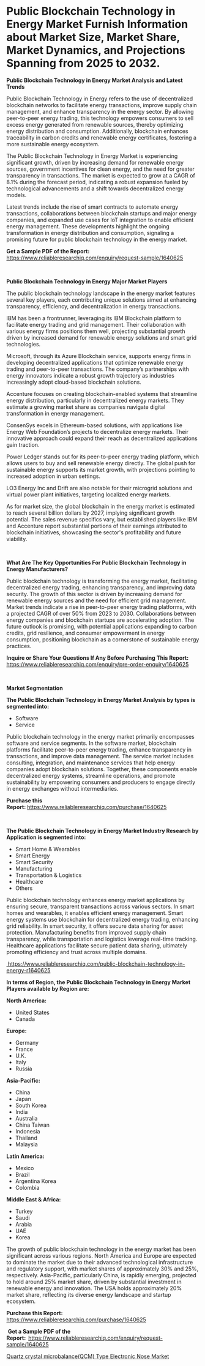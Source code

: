 <p><h1>Public Blockchain Technology in Energy Market Furnish Information about Market Size, Market Share, Market Dynamics, and Projections Spanning from 2025 to 2032.</h1></p><p><strong>Public Blockchain Technology in Energy Market Analysis and Latest Trends</strong></p>
<p><p>Public Blockchain Technology in Energy refers to the use of decentralized blockchain networks to facilitate energy transactions, improve supply chain management, and enhance transparency in the energy sector. By allowing peer-to-peer energy trading, this technology empowers consumers to sell excess energy generated from renewable sources, thereby optimizing energy distribution and consumption. Additionally, blockchain enhances traceability in carbon credits and renewable energy certificates, fostering a more sustainable energy ecosystem.</p><p>The Public Blockchain Technology in Energy Market is experiencing significant growth, driven by increasing demand for renewable energy sources, government incentives for clean energy, and the need for greater transparency in transactions. The market is expected to grow at a CAGR of 8.1% during the forecast period, indicating a robust expansion fueled by technological advancements and a shift towards decentralized energy models. </p><p>Latest trends include the rise of smart contracts to automate energy transactions, collaborations between blockchain startups and major energy companies, and expanded use cases for IoT integration to enable efficient energy management. These developments highlight the ongoing transformation in energy distribution and consumption, signaling a promising future for public blockchain technology in the energy market.</p></p>
<p><strong>Get a Sample PDF of the Report:&nbsp;</strong> <a href="https://www.reliableresearchiq.com/enquiry/request-sample/1640625?utm_campaign=2883&utm_medium=2&utm_source=Github&utm_content=ia&utm_term=23032025&utm_id=public-blockchain-technology-in-energy">https://www.reliableresearchiq.com/enquiry/request-sample/1640625</a></p>
<p>&nbsp;</p>
<p><strong>Public Blockchain Technology in Energy Major Market Players</strong></p>
<p><p>The public blockchain technology landscape in the energy market features several key players, each contributing unique solutions aimed at enhancing transparency, efficiency, and decentralization in energy transactions.</p><p>IBM has been a frontrunner, leveraging its IBM Blockchain platform to facilitate energy trading and grid management. Their collaboration with various energy firms positions them well, projecting substantial growth driven by increased demand for renewable energy solutions and smart grid technologies.</p><p>Microsoft, through its Azure Blockchain service, supports energy firms in developing decentralized applications that optimize renewable energy trading and peer-to-peer transactions. The company’s partnerships with energy innovators indicate a robust growth trajectory as industries increasingly adopt cloud-based blockchain solutions.</p><p>Accenture focuses on creating blockchain-enabled systems that streamline energy distribution, particularly in decentralized energy markets. They estimate a growing market share as companies navigate digital transformation in energy management.</p><p>ConsenSys excels in Ethereum-based solutions, with applications like Energy Web Foundation’s projects to decentralize energy markets. Their innovative approach could expand their reach as decentralized applications gain traction.</p><p>Power Ledger stands out for its peer-to-peer energy trading platform, which allows users to buy and sell renewable energy directly. The global push for sustainable energy supports its market growth, with projections pointing to increased adoption in urban settings.</p><p>LO3 Energy Inc and Drift are also notable for their microgrid solutions and virtual power plant initiatives, targeting localized energy markets.</p><p>As for market size, the global blockchain in the energy market is estimated to reach several billion dollars by 2027, implying significant growth potential. The sales revenue specifics vary, but established players like IBM and Accenture report substantial portions of their earnings attributed to blockchain initiatives, showcasing the sector's profitability and future viability.</p></p>
<p>&nbsp;</p>
<p><strong>What Are The Key Opportunities For Public Blockchain Technology in Energy Manufacturers?</strong></p>
<p><p>Public blockchain technology is transforming the energy market, facilitating decentralized energy trading, enhancing transparency, and improving data security. The growth of this sector is driven by increasing demand for renewable energy sources and the need for efficient grid management. Market trends indicate a rise in peer-to-peer energy trading platforms, with a projected CAGR of over 50% from 2023 to 2030. Collaborations between energy companies and blockchain startups are accelerating adoption. The future outlook is promising, with potential applications expanding to carbon credits, grid resilience, and consumer empowerment in energy consumption, positioning blockchain as a cornerstone of sustainable energy practices.</p></p>
<p><strong>Inquire or Share Your Questions If Any Before Purchasing This Report:</strong> <a href="https://www.reliableresearchiq.com/enquiry/pre-order-enquiry/1640625?utm_campaign=2883&utm_medium=2&utm_source=Github&utm_content=ia&utm_term=23032025&utm_id=public-blockchain-technology-in-energy">https://www.reliableresearchiq.com/enquiry/pre-order-enquiry/1640625</a></p>
<p>&nbsp;</p>
<p><strong>Market Segmentation</strong></p>
<p><strong>The Public Blockchain Technology in Energy Market Analysis by types is segmented into:</strong></p>
<p><ul><li>Software</li><li>Service</li></ul></p>
<p><p>Public blockchain technology in the energy market primarily encompasses software and service segments. In the software market, blockchain platforms facilitate peer-to-peer energy trading, enhance transparency in transactions, and improve data management. The service market includes consulting, integration, and maintenance services that help energy companies adopt blockchain solutions. Together, these components enable decentralized energy systems, streamline operations, and promote sustainability by empowering consumers and producers to engage directly in energy exchanges without intermediaries.</p></p>
<p><strong>Purchase this Report:&nbsp;</strong><a href="https://www.reliableresearchiq.com/purchase/1640625?utm_campaign=2883&utm_medium=2&utm_source=Github&utm_content=ia&utm_term=23032025&utm_id=public-blockchain-technology-in-energy">https://www.reliableresearchiq.com/purchase/1640625</a></p>
<p>&nbsp;</p>
<p><strong>The Public Blockchain Technology in Energy Market Industry Research by Application is segmented into:</strong></p>
<p><ul><li>Smart Home & Wearables</li><li>Smart Energy</li><li>Smart Security</li><li>Manufacturing</li><li>Transportation & Logistics</li><li>Healthcare</li><li>Others</li></ul></p>
<p><p>Public blockchain technology enhances energy market applications by ensuring secure, transparent transactions across various sectors. In smart homes and wearables, it enables efficient energy management. Smart energy systems use blockchain for decentralized energy trading, enhancing grid reliability. In smart security, it offers secure data sharing for asset protection. Manufacturing benefits from improved supply chain transparency, while transportation and logistics leverage real-time tracking. Healthcare applications facilitate secure patient data sharing, ultimately promoting efficiency and trust across multiple domains.</p></p>
<p><a href="https://www.reliableresearchiq.com/public-blockchain-technology-in-energy-r1640625?utm_campaign=2883&utm_medium=2&utm_source=Github&utm_content=ia&utm_term=23032025&utm_id=public-blockchain-technology-in-energy">&nbsp;https://www.reliableresearchiq.com/public-blockchain-technology-in-energy-r1640625</a></p>
<p><strong>In terms of Region, the Public Blockchain Technology in Energy Market Players available by Region are:</strong></p>
<p>
    <p> <strong> North America: </strong>
        <ul>
            <li>United States</li>
            <li>Canada</li>
        </ul>
        </p> 
    <p> <strong> Europe: </strong>
        <ul>
            <li>Germany</li>
            <li>France</li>
            <li>U.K.</li>
            <li>Italy</li>
            <li>Russia</li>
        </ul>
        </p> 
    <p> <strong> Asia-Pacific: </strong>
        <ul>
            <li>China</li>
            <li>Japan</li>
            <li>South Korea</li>
            <li>India</li>
            <li>Australia</li>
            <li>China Taiwan</li>
            <li>Indonesia</li>
            <li>Thailand</li>
            <li>Malaysia</li>
        </ul>
        </p> 
    <p> <strong> Latin America: </strong>
        <ul>
            <li>Mexico</li>
            <li>Brazil</li>
            <li>Argentina Korea</li>
            <li>Colombia</li>
        </ul>
        </p> 
    <p> <strong> Middle East & Africa: </strong>
        <ul>
            <li>Turkey</li>
            <li>Saudi</li>
            <li>Arabia</li>
            <li>UAE</li>
            <li>Korea</li>
        </ul>
    </p>
    </p>
<p><p>The growth of public blockchain technology in the energy market has been significant across various regions. North America and Europe are expected to dominate the market due to their advanced technological infrastructure and regulatory support, with market shares of approximately 30% and 25%, respectively. Asia-Pacific, particularly China, is rapidly emerging, projected to hold around 25% market share, driven by substantial investment in renewable energy and innovation. The USA holds approximately 20% market share, reflecting its diverse energy landscape and startup ecosystem.</p></p>
<p><strong>Purchase this Report: </strong><a href="https://www.reliableresearchiq.com/purchase/1640625?utm_campaign=2883&utm_medium=2&utm_source=Github&utm_content=ia&utm_term=23032025&utm_id=public-blockchain-technology-in-energy">https://www.reliableresearchiq.com/purchase/1640625</a></p>
<p>&nbsp;<strong>Get a Sample PDF of the Report:&nbsp;&nbsp;</strong><a href="https://www.reliableresearchiq.com/enquiry/request-sample/1640625?utm_campaign=2883&utm_medium=2&utm_source=Github&utm_content=ia&utm_term=23032025&utm_id=public-blockchain-technology-in-energy">https://www.reliableresearchiq.com/enquiry/request-sample/1640625</a></p>
<p><strong></strong></p>
<p><p><a href="https://github.com/verikaahova/Market-Research-Report-List-1/blob/main/quartz-crystal-microbalanceqcm-type-electronic-nose-market.md?utm_campaign=2883&utm_medium=2&utm_source=Github&utm_content=ia&utm_term=23032025&utm_id=public-blockchain-technology-in-energy">Quartz crystal microbalance(QCM) Type Electronic Nose Market</a></p></p>